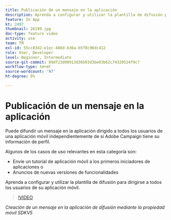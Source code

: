 ```yaml
---
title: Publicación de un mensaje en la aplicación
description: Aprenda a configurar y utilizar la plantilla de difusión para dirigirse a todos los usuarios de su aplicación móvil.
feature: In App
kt: 2497
thumbnail: 26199.jpg
doc-type: feature video
activity: use
team: TM
exl-id: 55cc83d2-e1ec-488d-b36a-b5f8c96dc412
role: User, Developer
level: Beginner, Intermediate
source-git-commit: 89df23d00913d36b93d3be03b62c74320524f9c7
workflow-type: tm+mt
source-wordcount: '97'
ht-degree: 8%

---
```


# Publicación de un mensaje en la aplicación

Puede difundir un mensaje en la aplicación dirigido a todos los usuarios de una aplicación móvil independientemente de si Adobe Campaign tiene su información de perfil.

Algunos de los casos de uso relevantes en esta categoría son:

* Envíe un tutorial de aplicación móvil a los primeros iniciadores de aplicaciones o
* Anuncios de nuevas versiones de funcionalidades

Aprenda a configurar y utilizar la plantilla de difusión para dirigirse a todos los usuarios de su aplicación móvil.

>[!VIDEO](https://video.tv.adobe.com/v/26199?quality=12&learn=on)

*Creación de un mensaje en la aplicación de difusión mediante la propiedad móvil SDKV5*
